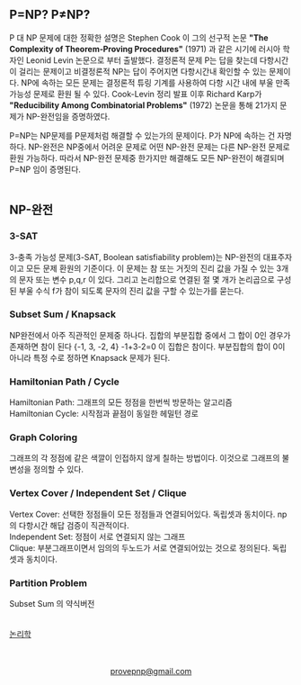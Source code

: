 ## P=NP? P≠NP?
P 대 NP 문제에 대한 정확한 설명은 Stephen Cook 이 그의 선구적 논문 **"The Complexity of Theorem‑Proving Procedures"** (1971) 과 같은 시기에 러시아 학자인 Leonid Levin 논문으로 부터 출발했다. 결정론적 문제 P는 답을 찾는데 다항시간이 걸리는 문제이고 비결정론적 NP는 답이 주어지면 다항시간내 확인할 수 있는 문제이다. NP에 속하는 모든 문제는 결정론적 튜링 기계를 사용하여 다항 시간 내에 부울 만족 가능성 문제로 환원 될 수 있다. Cook-Levin 정리 발표 이후 Richard Karp가 **"Reducibility Among Combinatorial Problems"** (1972) 논문을 통해 21가지 문제가 NP-완전임을 증명하였다.

P=NP는 NP문제를 P문제처럼 해결할 수 있는가의 문제이다. P가 NP에 속하는 건 자명하다. NP-완전은 NP중에서 어려운 문제로 어떤 NP-완전 문제는 다른 NP-완전 문제로 환원 가능하다. 따라서 NP-완전 문제중 한가지만 해결해도 모든 NP-완전이 해결되며 P=NP 임이 증명된다.
<br>
<br>
## NP-완전
### 3-SAT
3-충족 가능성 문제(3-SAT, Boolean satisfiability problem)는 NP-완전의 대표주자이고 모든 문제 환원의 기준이다. 이 문제는 참 또는 거짓의 진리 값을 가질 수 있는 3개의 문자 또는 변수 p,q,r 이 있다. 그리고 논리합으로 연결된 절 몇 개가 논리곱으로 구성된 부울 수식 f가 참이 되도록 문자의 진리 값을 구할 수 있는가를 묻는다.
### Subset Sum / Knapsack
NP완전에서 아주 직관적인 문제중 하나다. 집합의 부분집합 중에서 그 합이 0인 경우가 존재하면 참이 된다 {-1, 3, -2, 4} -1+3-2=0 이 집합은 참이다. 부분집합의 합이 0이 아니라 특정 수로 정하면 Knapsack 문제가 된다.
### Hamiltonian Path / Cycle
Hamiltonian Path: 그래프의 모든 정점을 한번씩 방문하는 알고리즘<br>
Hamiltonian Cycle: 시작점과 끝점이 동일한 헤밀턴 경로<br>
### Graph Coloring
그래프의 각 정점에 같은 색깔이 인접하지 않게 칠하는 방법이다. 이것으로 그래프의 불변성을 정의할 수 있다.
### Vertex Cover / Independent Set / Clique
Vertex Cover: 선택한 정점들이 모든 정점들과 연결되어있다. 독립셋과 동치이다. np의 다항시간 해답 검증이 직관적이다.<br>
Independent Set: 정점이 서로 연결되지 않는 그래프<br>
Clique: 부분그래프이면서 임의의 두노드가 서로 연결되어있는 것으로 정의된다. 독립셋과 동치이다.<br>
### Partition Problem
Subset Sum 의 약식버전
<br>
<br>
<br>
<a href="http://pvsnpkr.github.io/LOGIC" target="_blank">논리학</a>
<br>
<br>
<br>
<p align="center"><a href="mailto:provepnp@gmail.com">provepnp@gmail.com</a></p>
